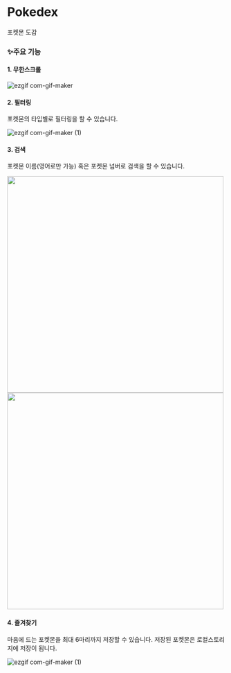 # Pokedex
포켓몬 도감

### ✨주요 기능

#### 1. 무한스크롤
![ezgif com-gif-maker](https://user-images.githubusercontent.com/77221488/160992879-f03f8b36-afa5-4f34-b612-b6cfbb27826a.gif)

#### 2. 필터링
<p>포켓몬의 타입별로 필터링을 할 수 있습니다.</p>

![ezgif com-gif-maker (1)](https://user-images.githubusercontent.com/77221488/160992958-940777f9-fe01-409e-b9b5-d6279e5838de.gif)

#### 3. 검색
<p>포켓몬 이름(영어로만 가능) 혹은 포켓몬 넘버로 검색을 할 수 있습니다.</p>
<div style={display: flex}>
    <img width=500 src="https://user-images.githubusercontent.com/77221488/160995779-f9e1076d-652f-4a09-8a6b-18850498e5d9.gif" />
    <img width=500 src="https://user-images.githubusercontent.com/77221488/160995794-7eac758a-a4e2-4a84-8ed2-e39af86ddf6d.gif" />
</div>

#### 4. 즐겨찾기
<p>마음에 드는 포켓몬을 최대 6마리까지 저장할 수 있습니다. 저장된 포켓몬은 로컬스토리지에 저장이 됩니다.</p>

![ezgif com-gif-maker (1)](https://user-images.githubusercontent.com/77221488/160997973-962fa342-71e1-40be-ae37-daa5e7a6d133.gif)
